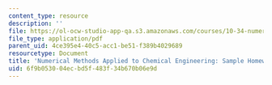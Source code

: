 ```yaml
---
content_type: resource
description: ''
file: https://ol-ocw-studio-app-qa.s3.amazonaws.com/courses/10-34-numerical-methods-applied-to-chemical-engineering-fall-2015/6f9b053004ecbd5f483f34b670b06e9d_MIT10_34F15_SampleHW.pdf
file_type: application/pdf
parent_uid: 4ce395e4-40c5-acc1-be51-f389b4029689
resourcetype: Document
title: 'Numerical Methods Applied to Chemical Engineering: Sample Homework Solutions'
uid: 6f9b0530-04ec-bd5f-483f-34b670b06e9d
---
```

